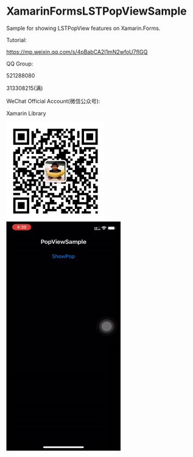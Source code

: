 # XamarinFormsLSTPopViewSample 
Sample for showing LSTPopView features on Xamarin.Forms.

Tutorial:

https://mp.weixin.qq.com/s/4pBabCA2I1mN2wfoU7fIGQ

QQ Group:

521288080

313308215(满)

WeChat Official Account(微信公众号):

Xamarin Library

<img src="https://github.com/jingliancui/XamarinFormsLSTPopViewSample/blob/main/Images/wechatqrcode.jpg?raw=true"/>

<img src="https://github.com/jingliancui/XamarinFormsLSTPopViewSample/blob/main/Images/LSTPopView.gif?raw=true"  width="300" height="600"/>
